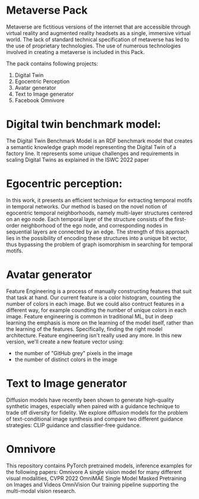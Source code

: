 # Metaverse Pack

Metaverse are fictitious versions of the internet that are accessible through virtual reality and augmented reality headsets as a single, immersive virtual world. The lack of standard technical specification of metaverse has led to the use of proprietary technologies. The use of numerous technologies involved in creating a metaverse is included in this Pack.

The pack contains following projects:

1) Digital Twin 
2) Egocentric Perception
3) Avatar generator
4) Text to Image generator
5) Facebook Omnivore  

# Digital twin benchmark model: 
The Digital Twin Benchmark Model is an RDF benchmark model that creates a semantic knowledge graph model representing the Digital Twin of a factory line. It represents some unique challenges and requirements in scaling Digital Twins as explained in the ISWC 2022 paper 

# Egocentric perception:
In this work, it presents an efficient technique for extracting temporal motifs in temporal networks. Our method is based on the novel notion of egocentric temporal neighborhoods, namely multi-layer structures centered on an ego node. Each temporal layer of the structure consists of the first-order neighborhood of the ego node, and corresponding nodes in sequential layers are connected by an edge. The strength of this approach lies in the possibility of encoding these structures into a unique bit vector, thus bypassing the problem of graph isomorphism in searching for temporal motifs. 

# Avatar generator
Feature Engineering is a process of manually constructing features that suit that task at hand. Our current feature is a color histogram, counting the number of colors in each image. But we could also contruct features in a different way, for example coundting the number of unique colors in each image. Feature engineering is common in traditional ML, but in deep learning the emphasis is more on the learning of the model itself, rather than the learning of the features. Specifically, finding the right model architecture. Feature engineering isn't really used any more. In this new version, we'll create a new feature vector using:

- the number of "GitHub grey" pixels in the image
- the number of distinct colors in the image

# Text to Image generator
Diffusion models have recently been shown to generate high-quality synthetic images, especially when paired with a guidance technique to trade off diversity for fidelity. We explore diffusion models for the problem of text-conditional image synthesis and compare two different guidance strategies: CLIP guidance and classifier-free guidance.

# Omnivore 
This repository contains PyTorch pretrained models, inference examples for the following papers:
Omnivore A single vision model for many different visual modalities, CVPR 2022 
OmniMAE Single Model Masked Pretraining on Images and Videos 
OmniVision Our training pipeline supporting the multi-modal vision research.
